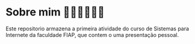 # Sobre mim 👩🏽‍💻​👩🏽‍🚀​

Este repositorio armazena a primeira atividade do curso de Sistemas para Internete da faculdade FIAP, que contem o uma presentação pessoal.
